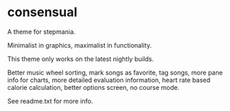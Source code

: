 consensual
==========

A theme for stepmania.

Minimalist in graphics, maximalist in functionality.

This theme only works on the latest nightly builds.

Better music wheel sorting, mark songs as favorite, tag songs, more pane info for charts, more detailed evaluation information, heart rate based calorie calculation, better options screen, no course mode.

See readme.txt for more info.

